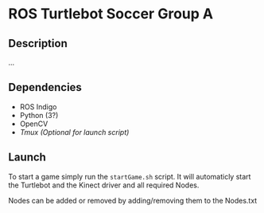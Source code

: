 # ROS Turtlebot Soccer Group A

## Description
...


## Dependencies 

- ROS Indigo
- Python (3?)
- OpenCV 
- _Tmux (Optional for launch script)_

## Launch
To start a game simply run the ```startGame.sh``` script. It will automaticly start the Turtlebot and the Kinect driver and all required Nodes.

Nodes can be added or removed by adding/removing them to the Nodes.txt




